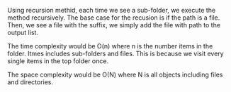 Using recursion methid, each time we see a sub-folder, we execute the method recursively.
The base case for the recusion is if the path is a file.
Then, we see a file with the suffix, we simply add the file with path to the output list.

The time complexity would be O(n) where n is the number items in the folder. Itmes includes sub-folders and files.
This is because we visit every single items in the top folder once.

The space complexity would be O(N) where N is all objects including files and directories.


